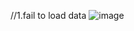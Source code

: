 //1.fail to load data 
![image](https://github.com/user-attachments/assets/eb78acb4-60e5-4b2e-8f3b-a9ac728650ce)
